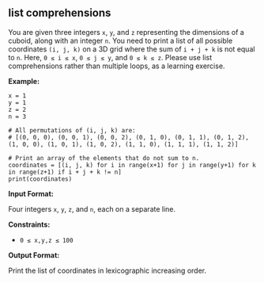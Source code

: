 <h2>list comprehensions</h2>

<p>You are given three integers <code>x</code>, <code>y</code>, and <code>z</code> representing the dimensions of a cuboid, along with an integer <code>n</code>. You need to print a list of all possible coordinates <code>(i, j, k)</code> on a 3D grid where the sum of <code>i + j + k</code> is not equal to <code>n</code>. Here, <code>0 ≤ i ≤ x</code>, <code>0 ≤ j ≤ y</code>, and <code>0 ≤ k ≤ z</code>. Please use list comprehensions rather than multiple loops, as a learning exercise.</p>

<p><strong>Example:</strong></p>

<pre><code>x = 1
y = 1
z = 2
n = 3

# All permutations of (i, j, k) are:
# [(0, 0, 0), (0, 0, 1), (0, 0, 2), (0, 1, 0), (0, 1, 1), (0, 1, 2), (1, 0, 0), (1, 0, 1), (1, 0, 2), (1, 1, 0), (1, 1, 1), (1, 1, 2)]

# Print an array of the elements that do not sum to n.
coordinates = [(i, j, k) for i in range(x+1) for j in range(y+1) for k in range(z+1) if i + j + k != n]
print(coordinates)
</code></pre>

<p><strong>Input Format:</strong></p>

<p>Four integers <code>x</code>, <code>y</code>, <code>z</code>, and <code>n</code>, each on a separate line.</p>

<p><strong>Constraints:</strong></p>

<ul>
<li><code>0 ≤ x,y,z ≤ 100</code></li>
</ul>

<p><strong>Output Format:</strong></p>

<p>Print the list of coordinates in lexicographic increasing order.</p>